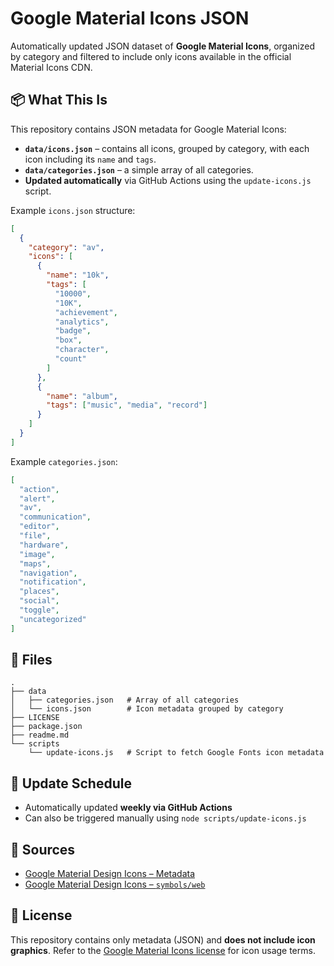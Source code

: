 # Google Material Icons JSON

Automatically updated JSON dataset of **Google Material Icons**, organized by category and filtered to include only icons available in the official Material Icons CDN.

## 📦 What This Is

This repository contains JSON metadata for Google Material Icons:

* **`data/icons.json`** – contains all icons, grouped by category, with each icon including its `name` and `tags`.
* **`data/categories.json`** – a simple array of all categories.
* **Updated automatically** via GitHub Actions using the `update-icons.js` script.

Example `icons.json` structure:

```json
[
  {
    "category": "av",
    "icons": [
      {
        "name": "10k",
        "tags": [
          "10000",
          "10K",
          "achievement",
          "analytics",
          "badge",
          "box",
          "character",
          "count"
        ]
      },
      {
        "name": "album",
        "tags": ["music", "media", "record"]
      }
    ]
  }
]
```

Example `categories.json`:

```json
[
  "action",
  "alert",
  "av",
  "communication",
  "editor",
  "file",
  "hardware",
  "image",
  "maps",
  "navigation",
  "notification",
  "places",
  "social",
  "toggle",
  "uncategorized"
]
```

## 💾 Files

```
.
├── data
│   ├── categories.json   # Array of all categories
│   └── icons.json        # Icon metadata grouped by category
├── LICENSE
├── package.json
├── readme.md
└── scripts
    └── update-icons.js   # Script to fetch Google Fonts icon metadata
```

## 🔄 Update Schedule

* Automatically updated **weekly via GitHub Actions**
* Can also be triggered manually using `node scripts/update-icons.js`

## 🔗 Sources

* [Google Material Design Icons – Metadata](https://fonts.google.com/metadata/icons)
* [Google Material Design Icons – `symbols/web`](https://github.com/google/material-design-icons/tree/master/symbols/web)

## 📜 License

This repository contains only metadata (JSON) and **does not include icon graphics**.
Refer to the [Google Material Icons license](https://github.com/google/material-design-icons/blob/master/LICENSE) for icon usage terms.

